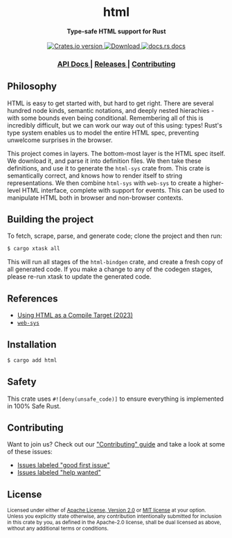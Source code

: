 <h1 align="center">html</h1>
<div align="center">
  <strong>
    Type-safe HTML support for Rust
  </strong>
</div>

<br />

<div align="center">
  <!-- Crates version -->
  <a href="https://crates.io/crates/html">
    <img src="https://img.shields.io/crates/v/html.svg?style=flat-square"
    alt="Crates.io version" />
  </a>
  <!-- Downloads -->
  <a href="https://crates.io/crates/html">
    <img src="https://img.shields.io/crates/d/html.svg?style=flat-square"
      alt="Download" />
  </a>
  <!-- docs.rs docs -->
  <a href="https://docs.rs/html">
    <img src="https://img.shields.io/badge/docs-latest-blue.svg?style=flat-square"
      alt="docs.rs docs" />
  </a>
</div>

<div align="center">
  <h3>
    <a href="https://docs.rs/html">
      API Docs
    </a>
    <span> | </span>
    <a href="https://github.com/yoshuawuyts/html/releases">
      Releases
    </a>
    <span> | </span>
    <a href="https://github.com/yoshuawuyts/html/blob/master.github/CONTRIBUTING.md">
      Contributing
    </a>
  </h3>
</div>


## Philosophy

HTML is easy to get started with, but hard to get right. There are several
hundred node kinds, semantic notations, and deeply nested hierachies - with some
bounds even being conditional. Remembering all of this is incredibly difficult, but
we can work our way out of this using: types! Rust's type system enables us to model
the entire HTML spec, preventing unwelcome surprises in the browser.

This project comes in layers. The bottom-most layer is the HTML spec itself. We
download it, and parse it into definition files. We then take these definitions,
and use it to generate the `html-sys` crate from. This crate is semantically
correct, and knows how to render itself to string representations. We then
combine `html-sys` with `web-sys` to create a higher-level HTML interface,
complete with support for events. This can be used to manipulate HTML both
in browser and non-browser contexts.

## Building the project

To fetch, scrape, parse, and generate code; clone the project and then run:

```bash
$ cargo xtask all
```

This will run all stages of the `html-bindgen` crate, and create a fresh copy of
all generated code. If you make a change to any of the codegen stages, please
re-run xtask to update the generated code.

## References

- [Using HTML as a Compile Target (2023)](https://blog.yoshuawuyts.com/compiled-html/)
- [`web-sys`](https://docs.rs/web-sys/latest/web_sys/)

## Installation
```sh
$ cargo add html
```

## Safety
This crate uses ``#![deny(unsafe_code)]`` to ensure everything is implemented in
100% Safe Rust.

## Contributing
Want to join us? Check out our ["Contributing" guide][contributing] and take a
look at some of these issues:

- [Issues labeled "good first issue"][good-first-issue]
- [Issues labeled "help wanted"][help-wanted]

[contributing]: https://github.com/yoshuawuyts/html/blob/master.github/CONTRIBUTING.md
[good-first-issue]: https://github.com/yoshuawuyts/html/labels/good%20first%20issue
[help-wanted]: https://github.com/yoshuawuyts/html/labels/help%20wanted

## License

<sup>
Licensed under either of <a href="LICENSE-APACHE">Apache License, Version
2.0</a> or <a href="LICENSE-MIT">MIT license</a> at your option.
</sup>

<br/>

<sub>
Unless you explicitly state otherwise, any contribution intentionally submitted
for inclusion in this crate by you, as defined in the Apache-2.0 license, shall
be dual licensed as above, without any additional terms or conditions.
</sub>
